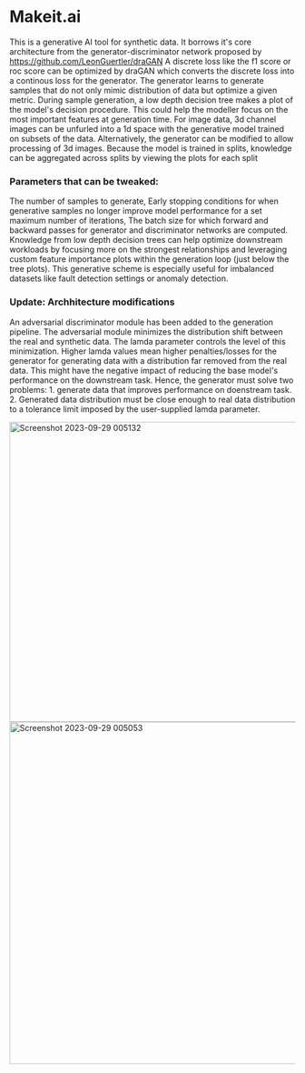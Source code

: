 # Makeit.ai
This is a generative AI tool for synthetic data. It borrows it's core architecture from the generator-discriminator network proposed by https://github.com/LeonGuertler/draGAN
A discrete loss like the f1 score or roc score can be optimized by draGAN which converts the discrete loss into a continous loss for the generator.
The generator learns to generate samples that do not only mimic distribution of data but optimize a given metric.
During sample generation, a low depth decision tree makes a plot of the model's decision procedure. This could help the modeller focus on the most important features at generation time.
For image data, 3d channel images can be unfurled into a 1d space with the generative model trained on subsets of the data. Alternatively, the generator can be modified to allow processing of 3d images.
Because the model is trained in splits, knowledge can be aggregated across splits by viewing the plots for each split
### Parameters that can be tweaked:
The number of samples to generate,
Early stopping conditions for when generative samples no longer improve model performance for a set maximum number of iterations,
The batch size for which forward and backward passes for generator and discriminator networks are computed.
Knowledge from low depth decision trees can help optimize downstream workloads by focusing more on the strongest relationships and leveraging custom feature importance plots within the generation loop (just below the tree plots).
This generative scheme is especially useful for imbalanced datasets like fault detection settings or anomaly detection.





### Update: Archhitecture modifications
An adversarial discriminator module has been added to the generation pipeline. The  adversarial module minimizes the distribution shift between the real and synthetic data. The lamda parameter controls the level of this minimization. Higher lamda values mean higher penalties/losses for the generator for generating data with a distribution far removed from the real data. This might have the negative impact of reducing the base model's performance on the downstream task. 
Hence, the generator must solve two problems: 1. generate data that improves performance on doenstream task. 2. Generated data distribution must be close enough to real data distribution to a tolerance limit imposed by the user-supplied lamda parameter.


<img width="528" alt="Screenshot 2023-09-29 005132" src="https://github.com/Israel-Orere/Makeit.ai/assets/83463364/23c0f606-7ef1-4340-a507-b59595bf8301">
<img width="602" alt="Screenshot 2023-09-29 005053" src="https://github.com/Israel-Orere/Makeit.ai/assets/83463364/3b65942a-3288-4429-8c1f-4f9048d99616">
